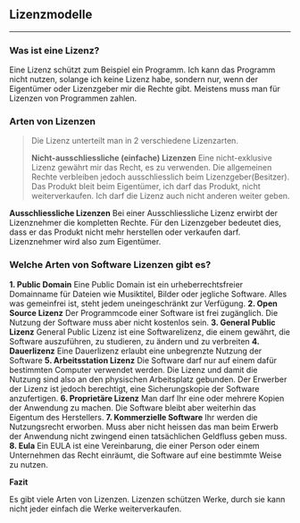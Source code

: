 ## Lizenzmodelle

---

### Was ist eine Lizenz?

Eine Lizenz schützt zum Beispiel ein Programm. Ich kann das Programm nicht nutzen, solange ich keine Lizenz habe, sondern nur, wenn der Eigentümer oder Lizenzgeber mir die Rechte gibt. Meistens muss man für Lizenzen von Programmen zahlen.

### Arten von Lizenzen

> Die Lizenz unterteilt man in 2 verschiedene Lizenzarten.
>
> **Nicht-ausschliessliche (einfache) Lizenzen**
> Eine nicht-exklusive Lizenz gewährt mir das Recht, es zu verwenden. Die allgemeinen Rechte verbleiben jedoch ausschliesslich beim Lizenzgeber(Besitzer). Das Produkt bleit beim Eigentümer, ich darf das Produkt, nicht weiterverkaufen. Ich darf die Lizenz auch nicht anderen weiter geben.

**Ausschliessliche Lizenzen**
Bei einer Ausschliessliche Lizenz erwirbt der Lizenznehmer die kompletten Rechte. Für den Lizenzgeber bedeutet dies, dass er das Produkt nicht mehr herstellen oder verkaufen darf. Lizenznehmer wird also zum Eigentümer.

### Welche Arten von Software Lizenzen gibt es?

**1. Public Domain**
Eine Public Domain ist ein urheberrechtsfreier Domainname für Dateien wie Musiktitel, Bilder oder jegliche Software. Alles was gemeinfrei ist, steht jedem uneingeschränkt zur Verfügung.
**2. Open Source Lizenz**
Der Programmcode einer Software ist frei zugänglich. Die Nutzung der Software muss aber nicht kostenlos sein.
**3. General Public Lizenz**
General Public Lizenz ist eine Softwarelizenz, die einem gewährt, die Software auszuführen, zu studieren, zu ändern und zu verbreiten
**4. Dauerlizenz**
Eine Dauerlizenz erlaubt eine unbegrenzte Nutzung der Software
**5. Arbeitsstation Lizenz**
Die Software darf nur auf einem dafür bestimmten Computer verwendet werden. Die Lizenz und damit die Nutzung sind also an den physischen Arbeitsplatz gebunden. Der Erwerber der Lizenz ist jedoch berechtigt, eine Sicherungskopie der Software anzufertigen.
**6. Proprietäre Lizenz**
Man darf Ihr eine oder mehrere Kopien der Anwendung zu machen. Die Software bleibt aber weiterhin das Eigentum des Herstellers.
**7. Kommerzielle Software**
Ihr werden die Nutzungsrecht erworben. Muss aber nicht heissen das man beim Erwerb der Anwendung nicht zwingend einen tatsächlichen Geldfluss geben muss.
**8. Eula**
Ein EULA ist eine Vereinbarung, die einer Person oder einem Unternehmen das Recht einräumt, die Software auf eine bestimmte Weise zu nutzen.

**Fazit**

Es gibt viele Arten von Lizenzen. Lizenzen schützen Werke, durch sie kann nicht jeder einfach die Werke weiterverkaufen.
